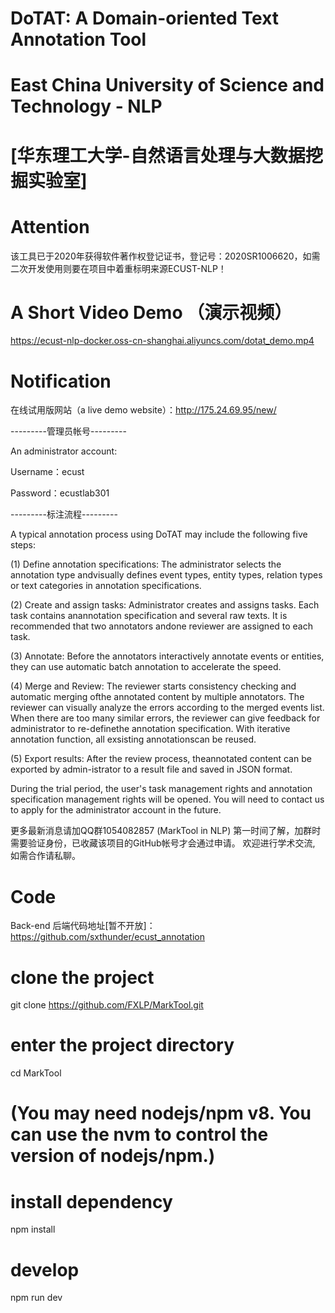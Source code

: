 # DoTAT: A Domain-oriented Text Annotation Tool 
# East China University of Science and Technology - NLP
# [华东理工大学-自然语言处理与大数据挖掘实验室]

# Attention
该工具已于2020年获得软件著作权登记证书，登记号：2020SR1006620，如需二次开发使用则要在项目中着重标明来源ECUST-NLP！

# A Short Video Demo （演示视频）
https://ecust-nlp-docker.oss-cn-shanghai.aliyuncs.com/dotat_demo.mp4

# Notification
在线试用版网站（a live demo website）：http://175.24.69.95/new/

---------管理员帐号---------

An administrator account:

Username：ecust

Password：ecustlab301

---------标注流程---------

A typical annotation process using DoTAT may include the following five steps:

(1) Define  annotation  specifications:   The  administrator  selects  the  annotation  type  andvisually defines event types, entity types, relation types or text categories in annotation specifications.

(2) Create and assign tasks: Administrator creates and assigns tasks. Each task contains anannotation specification and several raw texts. It is recommended that two annotators andone reviewer are assigned to each task.

(3) Annotate: Before the annotators interactively annotate events or entities, they can use automatic batch annotation to accelerate the speed.

(4) Merge and Review: The reviewer starts consistency checking and automatic merging ofthe annotated content by multiple annotators. The reviewer can visually analyze the errors according to the merged events list.  When there are too many similar errors, the reviewer can give feedback for administrator to re-definethe annotation specification.   With iterative annotation function, all exsisting annotationscan be reused.

(5) Export results: After the review process, theannotated content can be exported by admin-istrator to a result file and saved in JSON format.

During the trial period, the user's task management rights and annotation specification management rights will be opened. You will need to contact us to apply for the administrator account in the future.

更多最新消息请加QQ群1054082857 (MarkTool in NLP) 第一时间了解，加群时需要验证身份，已收藏该项目的GitHub帐号才会通过申请。 欢迎进行学术交流, 如需合作请私聊。


# Code
Back-end 后端代码地址[暂不开放]：https://github.com/sxthunder/ecust_annotation

# clone the project
git clone https://github.com/FXLP/MarkTool.git

# enter the project directory
cd MarkTool

# (You may need nodejs/npm v8. You can use the nvm to control the version of nodejs/npm.)

# install dependency
npm install

# develop
npm run dev



